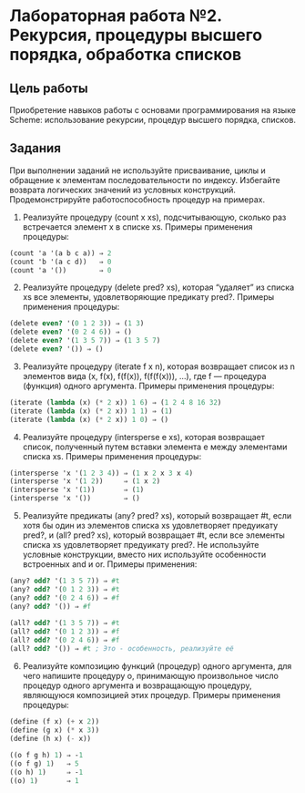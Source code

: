 # Лабораторная работа №2. Рекурсия, процедуры высшего порядка, обработка списков
## Цель работы
Приобретение навыков работы с основами программирования на языке Scheme: использование рекурсии, процедур высшего порядка, списков.

## Задания
При выполнении заданий не используйте присваивание, циклы и обращение к элементам последовательности по индексу. Избегайте возврата логических значений из условных конструкций. Продемонстрируйте работоспособность процедур на примерах.

1. Реализуйте процедуру (count x xs), подсчитывающую, сколько раз встречается элемент x в списке xs. Примеры применения процедуры:
```scheme
(count 'a '(a b c a)) ⇒ 2
(count 'b '(a c d))   ⇒ 0
(count 'a '())        ⇒ 0
```
2. Реализуйте процедуру (delete pred? xs), которая “удаляет” из списка xs все элементы, удовлетворяющие предикату pred?. Примеры применения процедуры:
```scheme
(delete even? '(0 1 2 3)) ⇒ (1 3)
(delete even? '(0 2 4 6)) ⇒ ()
(delete even? '(1 3 5 7)) ⇒ (1 3 5 7)
(delete even? '()) ⇒ ()
```
3. Реализуйте процедуру (iterate f x n), которая возвращает список из n элементов вида (x, f(x), f(f(x)), f(f(f(x))), …), где f — процедура (функция) одного аргумента. Примеры применения процедуры:
```scheme
(iterate (lambda (x) (* 2 x)) 1 6) ⇒ (1 2 4 8 16 32)
(iterate (lambda (x) (* 2 x)) 1 1) ⇒ (1)
(iterate (lambda (x) (* 2 x)) 1 0) ⇒ ()
```
4. Реализуйте процедуру (intersperse e xs), которая возвращает список, полученный путем вставки элемента е между элементами списка xs. Примеры применения процедуры:
```scheme
(intersperse 'x '(1 2 3 4)) ⇒ (1 x 2 x 3 x 4)
(intersperse 'x '(1 2))     ⇒ (1 x 2)
(intersperse 'x '(1))       ⇒ (1)
(intersperse 'x '())        ⇒ ()
```
5. Реализуйте предикаты (any? pred? xs), который возвращает #t, если хотя бы один из элементов списка xs удовлетворяет предуикату pred?, и (all? pred? xs), который возвращает #t, если все элементы списка xs удовлетворяет предуикату pred?. Не используйте условные конструкции, вместо них используйте особенности встроенных and и or. Примеры применения:
```scheme
(any? odd? '(1 3 5 7)) ⇒ #t
(any? odd? '(0 1 2 3)) ⇒ #t
(any? odd? '(0 2 4 6)) ⇒ #f
(any? odd? '()) ⇒ #f
    
(all? odd? '(1 3 5 7)) ⇒ #t
(all? odd? '(0 1 2 3)) ⇒ #f
(all? odd? '(0 2 4 6)) ⇒ #f
(all? odd? '()) ⇒ #t ; Это - особенность, реализуйте её
```
6. Реализуйте композицию функций (процедур) одного аргумента, для чего напишите процедуру o, принимающую произвольное число процедур одного аргумента и возвращающую процедуру, являющуюся композицией этих процедур. Примеры применения процедуры:
```scheme
(define (f x) (+ x 2))
(define (g x) (* x 3))
(define (h x) (- x))
    
((o f g h) 1) ⇒ -1
((o f g) 1)   ⇒ 5
((o h) 1)     ⇒ -1
((o) 1)       ⇒ 1
```
